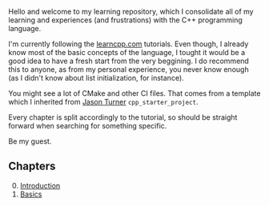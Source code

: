 Hello and welcome to my learning repository, which I consolidate all of my learning and experiences (and frustrations) with the C++ programming language.

I'm currently following the [learncpp.com](https://www.learncpp.com/) tutorials. Even though, I already know most of the basic concepts of the language, I tought it would be a good idea to have a fresh start from the very beggining. I do recommend this to anyone, as from my personal experience, you never know enough (as I didn't know about list initialization, for instance).

You might see a lot of CMake and other CI files. That comes from a template which I inherited from [Jason Turner](https://github.com/lefticus/cpp_starter_project) `cpp_starter_project`.

Every chapter is split accordingly to the tutorial, so should be straight forward when searching for something specific.

Be my guest.

## Chapters
0. [Introduction](../master/src/introduction)
1. [Basics](../master/src/basics)
